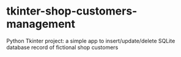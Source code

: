 # tkinter-shop-customers-management
Python Tkinter project: a simple app to insert/update/delete SQLite database record of fictional shop customers
